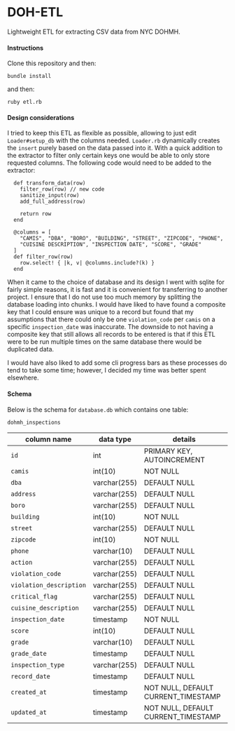 # DOH-ETL
Lightweight ETL for extracting CSV data from NYC DOHMH.

#### Instructions
Clone this repository and then:

`bundle install`

and then:

`ruby etl.rb`

#### Design considerations
I tried to keep this ETL as flexible as possible, allowing to just edit `Loader#setup_db` with the columns needed. `Loader.rb` dynamically creates the `insert` purely based on the data passed into it. With a quick addition to the extractor to filter only certain keys one would be able to only store requested columns. The following code would need to be added to the extractor:

```
  def transform_data(row)
    filter_row(row) // new code
    sanitize_input(row)
    add_full_address(row)

    return row
  end

  @columns = [
    "CAMIS", "DBA", "BORO", "BUILDING", "STREET", "ZIPCODE", "PHONE",
    "CUISINE DESCRIPTION", "INSPECTION DATE", "SCORE", "GRADE"
  ]
  def filter_row(row)
    row.select! { |k, v| @columns.include?(k) }
  end
```
When it came to the choice of database and its design I went with sqlite for fairly simple reasons, it is fast and it is convenient for transferring to another project. I ensure that I do not use too much memory by splitting the database loading into chunks. I would have liked to have found a composite key that I could ensure was unique to a record but found that my assumptions that there could only be one `violation_code` per `camis` on a specific `inspection_date` was inaccurate. The downside to not having a composite key that still allows all records to be entered is that if this ETL were to be run multiple times on the same database there would be duplicated data.

I would have also liked to add some cli progress bars as these processes do tend to take some time; however, I decided my time was better spent elsewhere.

#### Schema
Below is the schema for `database.db` which contains one table:

`dohmh_inspections`

column name  | data type | details
-------------|-----------|----------------------
`id`   | int | PRIMARY KEY, AUTOINCREMENT
`camis` | int(10) | NOT NULL
`dba` | varchar(255) | DEFAULT NULL
`address` | varchar(255) | DEFAULT NULL
`boro`| varchar(255) | DEFAULT NULL
`building` | int(10)| NOT NULL
`street` | varchar(255)| DEFAULT NULL
`zipcode` | int(10)| NOT NULL
`phone` | varchar(10) | DEFAULT NULL
`action` | varchar(255) | DEFAULT NULL
`violation_code` | varchar(255) | DEFAULT NULL
`violation_description` | varchar(255) | DEFAULT NULL
`critical_flag` | varchar(255) | DEFAULT NULL
`cuisine_description` | varchar(255) | DEFAULT NULL
`inspection_date` | timestamp | NOT NULL
`score` | int(10) | DEFAULT NULL
`grade` | varchar(10) | DEFAULT NULL
`grade_date` | timestamp | DEFAULT NULL
`inspection_type` | varchar(255) | DEFAULT NULL
`record_date` | timestamp | DEFAULT NULL
`created_at` | timestamp | NOT NULL, DEFAULT CURRENT_TIMESTAMP
`updated_at` | timestamp | NOT NULL, DEFAULT CURRENT_TIMESTAMP
